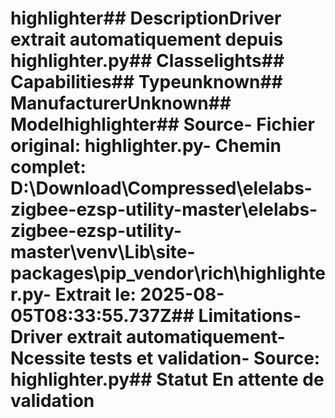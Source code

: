 # highlighter##  DescriptionDriver extrait automatiquement depuis highlighter.py##  Classelights##  Capabilities##  Typeunknown##  ManufacturerUnknown##  Modelhighlighter##  Source- **Fichier original**: highlighter.py- **Chemin complet**: D:\Download\Compressed\elelabs-zigbee-ezsp-utility-master\elelabs-zigbee-ezsp-utility-master\venv\Lib\site-packages\pip\_vendor\rich\highlighter.py- **Extrait le**: 2025-08-05T08:33:55.737Z##  Limitations- Driver extrait automatiquement- Ncessite tests et validation- Source: highlighter.py##  Statut En attente de validation
